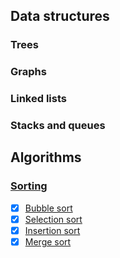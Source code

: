 ## Data structures

### Trees
[//]: # (Binary tree)

### Graphs

### Linked lists
[//]: #https://medium.com/@kojinoshiba/data-structures-in-python-series-1-linked-lists-d9f848537b4d

### Stacks and queues
[//]: #https://medium.com/@kojinoshiba/data-structures-in-python-series-2-stacks-queues-8e2a1703d67b


## Algorithms

### [Sorting](lessons/A_sorting.md)
- [x] [Bubble sort](lessons/A_sorting.md#bubble-sort)
- [x] [Selection sort](lessons/A_sorting.md#selection-sort)
- [x] [Insertion sort](lessons/A_sorting.md#insertion-sort)
- [x] [Merge sort](lessons/A_sorting.md#merge-sort)